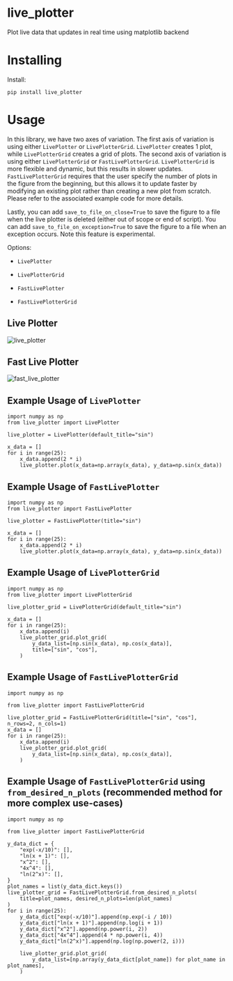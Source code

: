 # live_plotter

Plot live data that updates in real time using matplotlib backend

# Installing

Install:

```
pip install live_plotter
```

# Usage

In this library, we have two axes of variation. The first axis of variation is using either `LivePlotter` or `LivePlotterGrid`. `LivePlotter` creates 1 plot, while `LivePlotterGrid` creates a grid of plots. The second axis of variation is using either `LivePlotterGrid` or `FastLivePlotterGrid`. `LivePlotterGrid` is more flexible and dynamic, but this results in slower updates. `FastLivePlotterGrid` requires that the user specify the number of plots in the figure from the beginning, but this allows it to update faster by modifying an existing plot rather than creating a new plot from scratch. Please refer to the associated example code for more details.

Lastly, you can add `save_to_file_on_close=True` to save the figure to a file when the live plotter is deleted (either out of scope or end of script). You can add `save_to_file_on_exception=True` to save the figure to a file when an exception occurs. Note this feature is experimental.

Options:

- `LivePlotter`

- `LivePlotterGrid`

- `FastLivePlotter`

- `FastLivePlotterGrid`

## Live Plotter

![live_plotter](https://github.com/tylerlum/live_plotting/assets/26510814/919532a7-3d6d-47c2-b2e6-4aebb66d2591)

## Fast Live Plotter

![fast_live_plotter](https://github.com/tylerlum/live_plotting/assets/26510814/6c9c1647-e4b2-4589-ba91-ba3f5947843c)

## Example Usage of `LivePlotter`

```
import numpy as np
from live_plotter import LivePlotter

live_plotter = LivePlotter(default_title="sin")

x_data = []
for i in range(25):
    x_data.append(2 * i)
    live_plotter.plot(x_data=np.array(x_data), y_data=np.sin(x_data))
```

## Example Usage of `FastLivePlotter`

```
import numpy as np
from live_plotter import FastLivePlotter

live_plotter = FastLivePlotter(title="sin")

x_data = []
for i in range(25):
    x_data.append(2 * i)
    live_plotter.plot(x_data=np.array(x_data), y_data=np.sin(x_data))
```

## Example Usage of `LivePlotterGrid`

```
import numpy as np
from live_plotter import LivePlotterGrid

live_plotter_grid = LivePlotterGrid(default_title="sin")

x_data = []
for i in range(25):
    x_data.append(i)
    live_plotter_grid.plot_grid(
        y_data_list=[np.sin(x_data), np.cos(x_data)],
        title=["sin", "cos"],
    )
```

## Example Usage of `FastLivePlotterGrid`

```
import numpy as np

from live_plotter import FastLivePlotterGrid

live_plotter_grid = FastLivePlotterGrid(title=["sin", "cos"], n_rows=2, n_cols=1)
x_data = []
for i in range(25):
    x_data.append(i)
    live_plotter_grid.plot_grid(
        y_data_list=[np.sin(x_data), np.cos(x_data)],
    )
```

## Example Usage of `FastLivePlotterGrid` using `from_desired_n_plots` (recommended method for more complex use-cases)

```
import numpy as np

from live_plotter import FastLivePlotterGrid

y_data_dict = {
    "exp(-x/10)": [],
    "ln(x + 1)": [],
    "x^2": [],
    "4x^4": [],
    "ln(2^x)": [],
}
plot_names = list(y_data_dict.keys())
live_plotter_grid = FastLivePlotterGrid.from_desired_n_plots(
    title=plot_names, desired_n_plots=len(plot_names)
)
for i in range(25):
    y_data_dict["exp(-x/10)"].append(np.exp(-i / 10))
    y_data_dict["ln(x + 1)"].append(np.log(i + 1))
    y_data_dict["x^2"].append(np.power(i, 2))
    y_data_dict["4x^4"].append(4 * np.power(i, 4))
    y_data_dict["ln(2^x)"].append(np.log(np.power(2, i)))

    live_plotter_grid.plot_grid(
        y_data_list=[np.array(y_data_dict[plot_name]) for plot_name in plot_names],
    )
```
